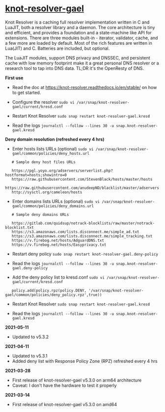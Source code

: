 # [knot-resolver-gael](https://snapcraft.io/knot-resolver-gael)

Knot Resolver is a caching full resolver implementation written in C and LuaJIT, both a resolver library and a daemon. The core architecture is tiny and efficient, and provides a foundation and a state-machine like API for extensions. There are three modules built-in - iterator, validator, cache, and a few more are loaded by default. Most of the rich features are written in Lua(JIT) and C. Batteries are included, but optional.

The LuaJIT modules, support DNS privacy and DNSSEC, and persistent cache with low memory footprint make it a great personal DNS resolver or a research tool to tap into DNS data. TL;DR it's the OpenResty of DNS.

**First use**

* Read the doc at https://knot-resolver.readthedocs.io/en/stable/ on how to get started.

* Configure the resolver
`sudo vi /var/snap/knot-resolver-gael/current/kresd.conf`

* Restart Knot Resolver
`sudo snap restart knot-resolver-gael.kresd`

* Read the logs
`journalctl --follow --lines 30 -u snap.knot-resolver-gael.kresd`

**Deny domain resolution (refreshed every 4 hrs)**

* Enter hosts lists URLs (optional)
`sudo vi /var/snap/knot-resolver-gael/common/policies/deny_hosts.url`

```
   # Sample deny host files URLs
   
   https://pgl.yoyo.org/adservers/serverlist.php?hostformat=hosts;showintro=0
   https://raw.githubusercontent.com/StevenBlack/hosts/master/hosts
   https://raw.githubusercontent.com/anudeepND/blacklist/master/adservers.txt
   http://sysctl.org/cameleon/hosts
```

* Enter domains lists URLs (optional)
`sudo vi /var/snap/knot-resolver-gael/common/policies/deny_domains.url`

```
   # Sample deny domains URLs
   
   https://gitlab.com/quidsup/notrack-blocklists/raw/master/notrack-blocklist.txt
   https://s3.amazonaws.com/lists.disconnect.me/simple_ad.txt
   https://s3.amazonaws.com/lists.disconnect.me/simple_tracking.txt
   https://v.firebog.net/hosts/AdguardDNS.txt
   https://v.firebog.net/hosts/Easyprivacy.txt
```

* Restart deny policy
`sudo snap restart knot-resolver-gael.deny-policy`

* Read the logs
`journalctl --follow --lines 30 -u snap.knot-resolver-gael.deny-policy`

* Add the deny policy list to kresd.conf
`sudo vi /var/snap/knot-resolver-gael/current/kresd.conf`

```
   policy.add(policy.rpz(policy.DENY, '/var/snap/knot-resolver-gael/common/policies/deny_policy.rpz',true))
```

* Restart Knot Resolver
`sudo snap restart knot-resolver-gael.kresd`

* Read the logs
`journalctl --follow --lines 30 -u snap.knot-resolver-gael.kresd`

**2021-05-11**

* Updated to v5.3.2

**2021-04-11**

* Updated to v5.3.1
* Added deny list with Response Policy Zone (RPZ) refreshed every 4 hrs

**2021-03-28**

* First release of knot-resolver-gael v5.3.0 on arm64 architecture
* Caveat: I don't have the hardware to test it properly

**2021-03-14**

* First release of knot-resolver-gael v5.3.0 on amd64
